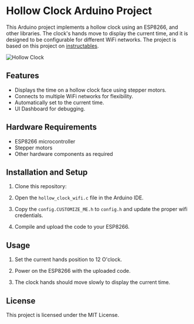 # Hollow Clock Arduino Project

This Arduino project implements a hollow clock using an ESP8266, and other libraries. The clock's hands move to display the current time, and it is designed to be configurable for different WiFi networks.
The project is based on this project on [instructables](https://www.instructables.com/Hollow-Clock-4).

![Hollow Clock](https://ibb.co/9vGq6yY)



## Features

- Displays the time on a hollow clock face using stepper motors.
- Connects to multiple WiFi networks for flexibility.
- Automatically set to the current time.
- UI Dashboard for debugging.

## Hardware Requirements

- ESP8266 microcontroller
- Stepper motors
- Other hardware components as required

## Installation and Setup

1. Clone this repository:

2. Open the `hollow_clock_wifi.c` file in the Arduino IDE.

3. Copy the `config.CUSTOMIZE_ME.h` to `config.h` and update the proper wifi credentials.

4. Compile and upload the code to your ESP8266.

## Usage

1. Set the current hands position to 12 O'clock.

2. Power on the ESP8266 with the uploaded code.

3. The clock hands should move slowly to display the current time.

## License
This project is licensed under the MIT License.


